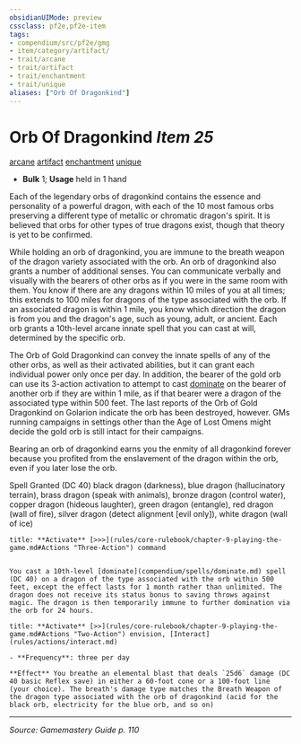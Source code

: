 ```yaml
---
obsidianUIMode: preview
cssclass: pf2e,pf2e-item
tags:
- compendium/src/pf2e/gmg
- item/category/artifact/
- trait/arcane
- trait/artifact
- trait/enchantment
- trait/unique
aliases: ["Orb Of Dragonkind"]
---
```

# Orb Of Dragonkind *Item 25*  
[arcane](arcane.md "Arcane Tradition Trait")  [artifact](artifact-gmg.md "Artifact Item Trait")  [enchantment](enchantment.md "Enchantment School Trait")  [unique](unique.md "Unique Rarity Trait")  

- **Bulk** 1; **Usage** held in 1 hand

Each of the legendary orbs of dragonkind contains the essence and personality of a powerful dragon, with each of the 10 most famous orbs preserving a different type of metallic or chromatic dragon's spirit. It is believed that orbs for other types of true dragons exist, though that theory is yet to be confirmed.

While holding an orb of dragonkind, you are immune to the breath weapon of the dragon variety associated with the orb. An orb of dragonkind also grants a number of additional senses. You can communicate verbally and visually with the bearers of other orbs as if you were in the same room with them. You know if there are any dragons within 10 miles of you at all times; this extends to 100 miles for dragons of the type associated with the orb. If an associated dragon is within 1 mile, you know which direction the dragon is from you and the dragon's age, such as young, adult, or ancient. Each orb grants a 10th-level arcane innate spell that you can cast at will, determined by the specific orb.

The Orb of Gold Dragonkind can convey the innate spells of any of the other orbs, as well as their activated abilities, but it can grant each individual power only once per day. In addition, the bearer of the gold orb can use its 3-action activation to attempt to cast [dominate](dominate.md) on the bearer of another orb if they are within 1 mile, as if that bearer were a dragon of the associated type within 500 feet. The last reports of the Orb of Gold Dragonkind on Golarion indicate the orb has been destroyed, however. GMs running campaigns in settings other than the Age of Lost Omens might decide the gold orb is still intact for their campaigns.

Bearing an orb of dragonkind earns you the enmity of all dragonkind forever because you profited from the enslavement of the dragon within the orb, even if you later lose the orb.

Spell Granted (DC 40) black dragon (darkness), blue dragon (hallucinatory terrain), brass dragon (speak with animals), bronze dragon (control water), copper dragon (hideous laughter), green dragon (entangle), red dragon (wall of fire), silver dragon (detect alignment [evil only]), white dragon (wall of ice)

```ad-embed-ability
title: **Activate** [>>>](rules/core-rulebook/chapter-9-playing-the-game.md#Actions "Three-Action") command


You cast a 10th-level [dominate](compendium/spells/dominate.md) spell (DC 40) on a dragon of the type associated with the orb within 500 feet, except the effect lasts for 1 month rather than unlimited. The dragon does not receive its status bonus to saving throws against magic. The dragon is then temporarily immune to further domination via the orb for 24 hours.
```

```ad-embed-ability
title: **Activate** [>>](rules/core-rulebook/chapter-9-playing-the-game.md#Actions "Two-Action") envision, [Interact](rules/actions/interact.md)

- **Frequency**: three per day

**Effect** You breathe an elemental blast that deals `25d6` damage (DC 40 basic Reflex save) in either a 60-foot cone or a 100-foot line (your choice). The breath's damage type matches the Breath Weapon of the dragon type associated with the orb of dragonkind (acid for the black orb, electricity for the blue orb, and so on)
```


---
*Source: Gamemastery Guide p. 110*